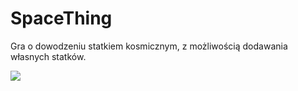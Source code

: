 # SpaceThing
Gra o dowodzeniu statkiem kosmicznym, z możliwością dodawania własnych statków.

<img src='https://i.imgur.com/IIwoZ7r.png'>
